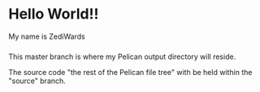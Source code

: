 # Hello World!!
My name is ZediWards

###
This master branch is where my Pelican output directory will reside.

The source code "the rest of the Pelican file tree" with be held within the "source" branch.

